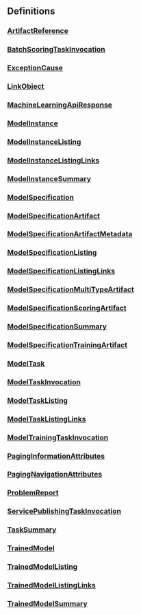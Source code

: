 
<a name="definitions"></a>
## Definitions

<a name="ref-artifactreference"></a>
### [ArtifactReference](definitions/ArtifactReference.md#artifactreference)

<a name="ref-batchscoringtaskinvocation"></a>
### [BatchScoringTaskInvocation](definitions/BatchScoringTaskInvocation.md#batchscoringtaskinvocation)

<a name="ref-exceptioncause"></a>
### [ExceptionCause](definitions/ExceptionCause.md#exceptioncause)

<a name="ref-linkobject"></a>
### [LinkObject](definitions/LinkObject.md#linkobject)

<a name="ref-machinelearningapiresponse"></a>
### [MachineLearningApiResponse](definitions/MachineLearningApiResponse.md#machinelearningapiresponse)

<a name="ref-modelinstance"></a>
### [ModelInstance](definitions/ModelInstance.md#modelinstance)

<a name="ref-modelinstancelisting"></a>
### [ModelInstanceListing](definitions/ModelInstanceListing.md#modelinstancelisting)

<a name="ref-modelinstancelistinglinks"></a>
### [ModelInstanceListingLinks](definitions/ModelInstanceListingLinks.md#modelinstancelistinglinks)

<a name="ref-modelinstancesummary"></a>
### [ModelInstanceSummary](definitions/ModelInstanceSummary.md#modelinstancesummary)

<a name="ref-modelspecification"></a>
### [ModelSpecification](definitions/ModelSpecification.md#modelspecification)

<a name="ref-modelspecificationartifact"></a>
### [ModelSpecificationArtifact](definitions/ModelSpecificationArtifact.md#modelspecificationartifact)

<a name="ref-modelspecificationartifactmetadata"></a>
### [ModelSpecificationArtifactMetadata](definitions/ModelSpecificationArtifactMetadata.md#modelspecificationartifactmetadata)

<a name="ref-modelspecificationlisting"></a>
### [ModelSpecificationListing](definitions/ModelSpecificationListing.md#modelspecificationlisting)

<a name="ref-modelspecificationlistinglinks"></a>
### [ModelSpecificationListingLinks](definitions/ModelSpecificationListingLinks.md#modelspecificationlistinglinks)

<a name="ref-modelspecificationmultitypeartifact"></a>
### [ModelSpecificationMultiTypeArtifact](definitions/ModelSpecificationMultiTypeArtifact.md#modelspecificationmultitypeartifact)

<a name="ref-modelspecificationscoringartifact"></a>
### [ModelSpecificationScoringArtifact](definitions/ModelSpecificationScoringArtifact.md#modelspecificationscoringartifact)

<a name="ref-modelspecificationsummary"></a>
### [ModelSpecificationSummary](definitions/ModelSpecificationSummary.md#modelspecificationsummary)

<a name="ref-modelspecificationtrainingartifact"></a>
### [ModelSpecificationTrainingArtifact](definitions/ModelSpecificationTrainingArtifact.md#modelspecificationtrainingartifact)

<a name="ref-modeltask"></a>
### [ModelTask](definitions/ModelTask.md#modeltask)

<a name="ref-modeltaskinvocation"></a>
### [ModelTaskInvocation](definitions/ModelTaskInvocation.md#modeltaskinvocation)

<a name="ref-modeltasklisting"></a>
### [ModelTaskListing](definitions/ModelTaskListing.md#modeltasklisting)

<a name="ref-modeltasklistinglinks"></a>
### [ModelTaskListingLinks](definitions/ModelTaskListingLinks.md#modeltasklistinglinks)

<a name="ref-modeltrainingtaskinvocation"></a>
### [ModelTrainingTaskInvocation](definitions/ModelTrainingTaskInvocation.md#modeltrainingtaskinvocation)

<a name="ref-paginginformationattributes"></a>
### [PagingInformationAttributes](definitions/PagingInformationAttributes.md#paginginformationattributes)

<a name="ref-pagingnavigationattributes"></a>
### [PagingNavigationAttributes](definitions/PagingNavigationAttributes.md#pagingnavigationattributes)

<a name="ref-problemreport"></a>
### [ProblemReport](definitions/ProblemReport.md#problemreport)

<a name="ref-servicepublishingtaskinvocation"></a>
### [ServicePublishingTaskInvocation](definitions/ServicePublishingTaskInvocation.md#servicepublishingtaskinvocation)

<a name="ref-tasksummary"></a>
### [TaskSummary](definitions/TaskSummary.md#tasksummary)

<a name="ref-trainedmodel"></a>
### [TrainedModel](definitions/TrainedModel.md#trainedmodel)

<a name="ref-trainedmodellisting"></a>
### [TrainedModelListing](definitions/TrainedModelListing.md#trainedmodellisting)

<a name="ref-trainedmodellistinglinks"></a>
### [TrainedModelListingLinks](definitions/TrainedModelListingLinks.md#trainedmodellistinglinks)

<a name="ref-trainedmodelsummary"></a>
### [TrainedModelSummary](definitions/TrainedModelSummary.md#trainedmodelsummary)


